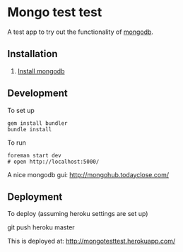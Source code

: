 # Mongo test test

A test app to try out the functionality of [mongodb](http://www.mongodb.org/).

## Installation

1. [Install mongodb](http://www.mongodb.org/display/DOCS/Quickstart+OS+X)

## Development

To set up

    gem install bundler
    bundle install

To run

    foreman start dev
    # open http://localhost:5000/
    
A nice mongodb gui: http://mongohub.todayclose.com/

## Deployment

To deploy (assuming heroku settings are set up)

   git push heroku master

This is deployed at: http://mongotesttest.herokuapp.com/